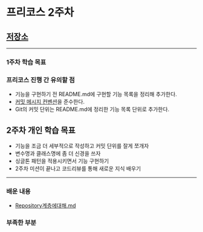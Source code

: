 # 프리코스 2주차


## [저장소](https://github.com/SeongUk52/java-racingcar-7)


---
### 1주차 학습 목표



### 프리코스 진행 간 유의할 점
- 기능을 구현하기 전 README.md에 구현할 기능 목록을 정리해 추가한다.
- [커밋 메시지 컨벤션](https://gist.github.com/stephenparish/9941e89d80e2bc58a153)을 준수한다.
- Git의 커밋 단위는 README.md에 정리한 기능 목록 단위로 추가한다.


## 2주차 개인 학습 목표
- 기능을 조금 더 세부적으로 작성하고 커밋 단위를 잘게 쪼개자
- 변수명과 클래스명에 좀 더 신경을 쓰자
- 싱글톤 패턴을 적용시키면서 기능 구현하기
- 2주차 미션이 끝나고 코드리뷰를 통해 새로운 지식 배우기

---


### 배운 내용

- [Repository계층에대해.md](Repository%EA%B3%84%EC%B8%B5%EC%97%90%EB%8C%80%ED%95%B4.md)


### 부족한 부분




